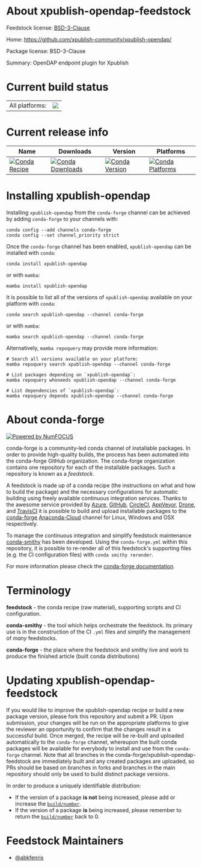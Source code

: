 About xpublish-opendap-feedstock
================================

Feedstock license: [BSD-3-Clause](https://github.com/conda-forge/xpublish-opendap-feedstock/blob/main/LICENSE.txt)

Home: https://github.com/xpublish-community/xpublish-opendap/

Package license: BSD-3-Clause

Summary: OpenDAP endpoint plugin for Xpublish

Current build status
====================


<table><tr><td>All platforms:</td>
    <td>
      <a href="https://dev.azure.com/conda-forge/feedstock-builds/_build/latest?definitionId=19411&branchName=main">
        <img src="https://dev.azure.com/conda-forge/feedstock-builds/_apis/build/status/xpublish-opendap-feedstock?branchName=main">
      </a>
    </td>
  </tr>
</table>

Current release info
====================

| Name | Downloads | Version | Platforms |
| --- | --- | --- | --- |
| [![Conda Recipe](https://img.shields.io/badge/recipe-xpublish--opendap-green.svg)](https://anaconda.org/conda-forge/xpublish-opendap) | [![Conda Downloads](https://img.shields.io/conda/dn/conda-forge/xpublish-opendap.svg)](https://anaconda.org/conda-forge/xpublish-opendap) | [![Conda Version](https://img.shields.io/conda/vn/conda-forge/xpublish-opendap.svg)](https://anaconda.org/conda-forge/xpublish-opendap) | [![Conda Platforms](https://img.shields.io/conda/pn/conda-forge/xpublish-opendap.svg)](https://anaconda.org/conda-forge/xpublish-opendap) |

Installing xpublish-opendap
===========================

Installing `xpublish-opendap` from the `conda-forge` channel can be achieved by adding `conda-forge` to your channels with:

```
conda config --add channels conda-forge
conda config --set channel_priority strict
```

Once the `conda-forge` channel has been enabled, `xpublish-opendap` can be installed with `conda`:

```
conda install xpublish-opendap
```

or with `mamba`:

```
mamba install xpublish-opendap
```

It is possible to list all of the versions of `xpublish-opendap` available on your platform with `conda`:

```
conda search xpublish-opendap --channel conda-forge
```

or with `mamba`:

```
mamba search xpublish-opendap --channel conda-forge
```

Alternatively, `mamba repoquery` may provide more information:

```
# Search all versions available on your platform:
mamba repoquery search xpublish-opendap --channel conda-forge

# List packages depending on `xpublish-opendap`:
mamba repoquery whoneeds xpublish-opendap --channel conda-forge

# List dependencies of `xpublish-opendap`:
mamba repoquery depends xpublish-opendap --channel conda-forge
```


About conda-forge
=================

[![Powered by
NumFOCUS](https://img.shields.io/badge/powered%20by-NumFOCUS-orange.svg?style=flat&colorA=E1523D&colorB=007D8A)](https://numfocus.org)

conda-forge is a community-led conda channel of installable packages.
In order to provide high-quality builds, the process has been automated into the
conda-forge GitHub organization. The conda-forge organization contains one repository
for each of the installable packages. Such a repository is known as a *feedstock*.

A feedstock is made up of a conda recipe (the instructions on what and how to build
the package) and the necessary configurations for automatic building using freely
available continuous integration services. Thanks to the awesome service provided by
[Azure](https://azure.microsoft.com/en-us/services/devops/), [GitHub](https://github.com/),
[CircleCI](https://circleci.com/), [AppVeyor](https://www.appveyor.com/),
[Drone](https://cloud.drone.io/welcome), and [TravisCI](https://travis-ci.com/)
it is possible to build and upload installable packages to the
[conda-forge](https://anaconda.org/conda-forge) [Anaconda-Cloud](https://anaconda.org/)
channel for Linux, Windows and OSX respectively.

To manage the continuous integration and simplify feedstock maintenance
[conda-smithy](https://github.com/conda-forge/conda-smithy) has been developed.
Using the ``conda-forge.yml`` within this repository, it is possible to re-render all of
this feedstock's supporting files (e.g. the CI configuration files) with ``conda smithy rerender``.

For more information please check the [conda-forge documentation](https://conda-forge.org/docs/).

Terminology
===========

**feedstock** - the conda recipe (raw material), supporting scripts and CI configuration.

**conda-smithy** - the tool which helps orchestrate the feedstock.
                   Its primary use is in the construction of the CI ``.yml`` files
                   and simplify the management of *many* feedstocks.

**conda-forge** - the place where the feedstock and smithy live and work to
                  produce the finished article (built conda distributions)


Updating xpublish-opendap-feedstock
===================================

If you would like to improve the xpublish-opendap recipe or build a new
package version, please fork this repository and submit a PR. Upon submission,
your changes will be run on the appropriate platforms to give the reviewer an
opportunity to confirm that the changes result in a successful build. Once
merged, the recipe will be re-built and uploaded automatically to the
`conda-forge` channel, whereupon the built conda packages will be available for
everybody to install and use from the `conda-forge` channel.
Note that all branches in the conda-forge/xpublish-opendap-feedstock are
immediately built and any created packages are uploaded, so PRs should be based
on branches in forks and branches in the main repository should only be used to
build distinct package versions.

In order to produce a uniquely identifiable distribution:
 * If the version of a package **is not** being increased, please add or increase
   the [``build/number``](https://docs.conda.io/projects/conda-build/en/latest/resources/define-metadata.html#build-number-and-string).
 * If the version of a package **is** being increased, please remember to return
   the [``build/number``](https://docs.conda.io/projects/conda-build/en/latest/resources/define-metadata.html#build-number-and-string)
   back to 0.

Feedstock Maintainers
=====================

* [@abkfenris](https://github.com/abkfenris/)


<!-- dummy commit to enable rerendering -->

